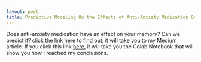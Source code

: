 ```yaml
---
layout: post
title: Predictive Modeling On the Effects of Anti-Anxiety Medication On Memory
---
```

Does anti-anxiety medication have an effect on your memory? Can we predict it? 
click the link [here](https://medium.com/@jacob.desselles/predicting-the-effects-of-drugs-on-memory-using-python-67be1b04c5a5) to find out; it will take you to my Medium article.
If you click this link [here](https://colab.research.google.com/drive/1U1kdcsHdw3RHErONe3fdA7L4kK-4PHzU?usp=sharing), it will take you the Colab Notebook that will show you how I reached my conclusions.
